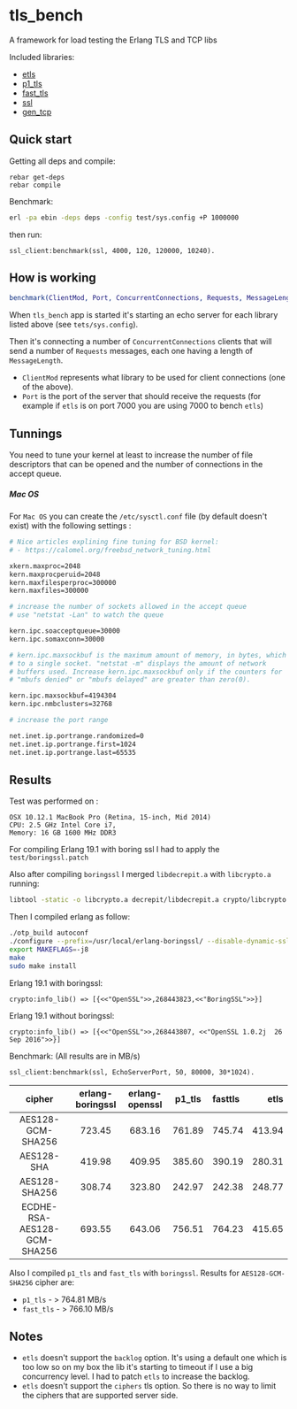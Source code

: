 tls_bench
================

A framework for load testing the Erlang TLS and TCP libs

Included libraries:

- [etls][1]
- [p1_tls][2]
- [fast_tls][3]
- [ssl][4]
- [gen_tcp][5]

Quick start
-----------

Getting all deps and compile:

```
rebar get-deps
rebar compile
```

Benchmark:

```bash
erl -pa ebin -deps deps -config test/sys.config +P 1000000
```

then run:

```
ssl_client:benchmark(ssl, 4000, 120, 120000, 10240).
```

How is working
-----------

```erlang 
benchmark(ClientMod, Port, ConcurrentConnections, Requests, MessageLength)
```

When `tls_bench` app is started it's starting an echo server for each library listed above (see `tets/sys.config`).

Then it's connecting a number of `ConcurrentConnections` clients that will send a number of `Requests` messages, each one 
having a length of `MessageLength`.

- `ClientMod` represents what library to be used for client connections (one of the above).
- `Port` is the port of the server that should receive the requests (for example if `etls` is on port 7000 you are using 7000 to bench 
 `etls`)

Tunnings
----------- 

You need to tune your kernel at least to increase the number of file descriptors that can be opened and the number of 
connections in the accept queue.

##### Mac OS

For `Mac OS` you can create the `/etc/sysctl.conf` file (by default doesn't exist) with the following settings :
  
```sh
# Nice articles explining fine tuning for BSD kernel:
# - https://calomel.org/freebsd_network_tuning.html

xkern.maxproc=2048
kern.maxprocperuid=2048
kern.maxfilesperproc=300000
kern.maxfiles=300000

# increase the number of sockets allowed in the accept queue
# use "netstat -Lan" to watch the queue

kern.ipc.soacceptqueue=30000
kern.ipc.somaxconn=30000

# kern.ipc.maxsockbuf is the maximum amount of memory, in bytes, which can be allocated 
# to a single socket. "netstat -m" displays the amount of network
# buffers used. Increase kern.ipc.maxsockbuf only if the counters for 
# "mbufs denied" or "mbufs delayed" are greater than zero(0).

kern.ipc.maxsockbuf=4194304
kern.ipc.nmbclusters=32768

# increase the port range

net.inet.ip.portrange.randomized=0
net.inet.ip.portrange.first=1024
net.inet.ip.portrange.last=65535
``` 

Results
-----------

Test was performed on :

```
OSX 10.12.1 MacBook Pro (Retina, 15-inch, Mid 2014) 
CPU: 2.5 GHz Intel Core i7, 
Memory: 16 GB 1600 MHz DDR3
```

For compiling Erlang 19.1 with boring ssl I had to apply the `test/boringssl.patch`

Also after compiling `boringssl` I merged `libdecrepit.a` with `libcrypto.a` running:

```sh
libtool -static -o libcrypto.a decrepit/libdecrepit.a crypto/libcrypto.a
```

Then I compiled erlang as follow:

```sh
./otp_build autoconf
./configure --prefix=/usr/local/erlang-boringssl/ --disable-dynamic-ssl-lib --with-ssl={path_to_boring_ssl}
export MAKEFLAGS=-j8
make
sudo make install
```

Erlang 19.1 with boringssl:

```
crypto:info_lib() => [{<<"OpenSSL">>,268443823,<<"BoringSSL">>}]
```

Erlang 19.1 without boringssl:

```
crypto:info_lib() => [{<<"OpenSSL">>,268443807, <<"OpenSSL 1.0.2j  26 Sep 2016">>}]
```

Benchmark: (All results are in MB/s)

```
ssl_client:benchmark(ssl, EchoServerPort, 50, 80000, 30*1024).
```

| cipher                    | erlang-boringssl | erlang-openssl  | p1_tls         | fasttls        |      etls     |
|:-------------------------:|:----------------:|:---------------:|:--------------:|:---------------|--------------:|
|AES128-GCM-SHA256          | 723.45           | 683.16          | 761.89         | 745.74         | 413.94        |																	
|AES128-SHA					| 419.98	       | 409.95          | 385.60         |	390.19         | 280.31        |
|AES128-SHA256				| 308.74           | 323.80          | 242.97	      | 242.38	       | 248.77        |
|ECDHE-RSA-AES128-GCM-SHA256| 693.55           | 643.06          | 756.51         |	764.23         | 415.65        |

Also I compiled `p1_tls` and `fast_tls` with `boringssl`. Results for `AES128-GCM-SHA256` cipher are:

- `p1_tls` - > 764.81 MB/s
- `fast_tls` - > 766.10 MB/s

Notes
----------- 
 
- `etls` doesn't support the `backlog` option. It's using a default one which is too low so on my box the lib it's starting
to timeout if I use a big concurrency level. I had to patch `etls` to increase the backlog.
- `etls` doesn't support the `ciphers` tls option. So there is no way to limit the ciphers that are supported server side.

[1]:https://github.com/kzemek/etls
[2]:https://github.com/processone/tls
[3]:https://github.com/processone/fast_tls/
[4]:http://erlang.org/doc/man/ssl.html
[5]:http://erlang.org/doc/man/gen_server.html
